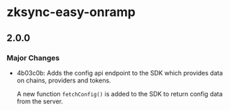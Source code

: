 # zksync-easy-onramp

## 2.0.0

### Major Changes

- 4b03c0b: Adds the config api endpoint to the SDK which provides data on chains, providers and tokens.

  A new function `fetchConfig()` is added to the SDK to return config data from the server.
